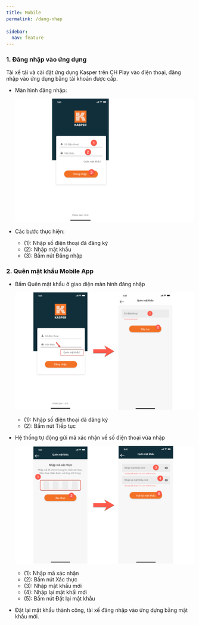 ```yaml
---
title: Mobile
permalink: /dang-nhap

sidebar:
  nav: feature
---
```


### **1. Đăng nhập vào ứng dụng**

Tài xế tải và cài đặt ứng dụng Kasper trên CH Play vào điện thoại, đăng nhập vào ứng dụng bằng tài khoản được cấp.

- Màn hình đăng nhập:

  ![](assets/mobile/signin/mobile-sign-in.png)

- Các bước thực hiện:
  - (1): Nhập số điện thoại đã đăng ký
  - (2): Nhập mật khẩu
  - (3): Bấm nút Đăng nhập

### **2. Quên mật khẩu Mobile App**

- Bấm Quên mật khẩu ở giao diện màn hình đăng nhập

  ![](assets/mobile/signin/mobile-forgot-password-1.png)

  - (1): Nhập số điện thoại đã đăng ký
  - (2): Bấm nút Tiếp tục

- Hệ thống tự động gửi mã xác nhận về số điện thoại vừa nhập

  ![](assets/mobile/signin/mobile-forgot-password-2.png)

  - (1): Nhập mã xác nhận
  - (2): Bấm nút Xác thực
  - (3): Nhập mật khẩu mới
  - (4): Nhập lại mật khẩi mới
  - (5): Bấm nút Đặt lại mật khẩu
  
- Đặt lại mật khẩu thành công, tài xế đăng nhập vào ứng dựng bằng mật khẩu mới.
